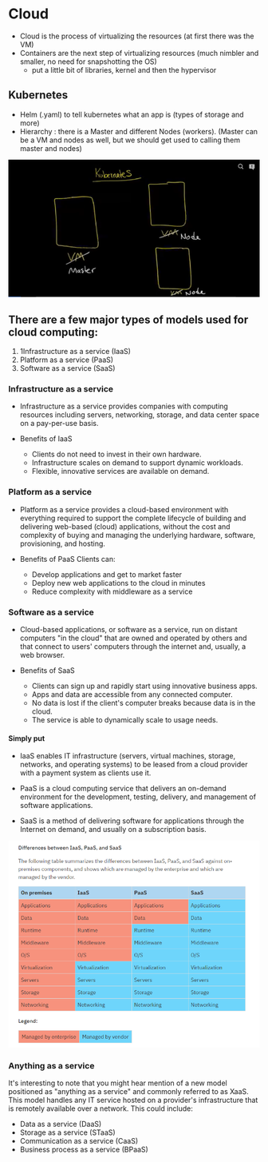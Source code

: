 # Cloud

- Cloud is the process of virtualizing the resources (at first there was the VM)
- Containers are the next step of virtualizing resources (much nimbler and smaller, no need for snapshotting the OS)
  - put a little bit of libraries, kernel and then the hypervisor

## Kubernetes

- Helm (.yaml) to tell kubernetes what an app is (types of storage and more)
- Hierarchy : there is a Master and different Nodes (workers).  (Master can be a VM and nodes as well, but we should get used to calling them master and nodes)

![alt](images/master-node.PNG)

## There are a few major types of models used for cloud computing:

1. 1Infrastructure as a service (IaaS)
2. Platform as a service (PaaS)
3. Software as a service (SaaS)

### Infrastructure as a service

- Infrastructure as a service provides companies with computing resources including servers, networking, storage, and data center space on a pay-per-use basis.

- Benefits of IaaS
    - Clients do not need to invest in their own hardware.
    - Infrastructure scales on demand to support dynamic workloads.
    - Flexible, innovative services are available on demand.

### Platform as a service

- Platform as a service provides a cloud-based environment with everything required to support the complete lifecycle of building and delivering web-based (cloud) applications, without the cost and complexity of buying and managing the underlying hardware, software, provisioning, and hosting.

- Benefits of PaaS
Clients can:
    - Develop applications and get to market faster
    - Deploy new web applications to the cloud in minutes
    - Reduce complexity with middleware as a service

### Software as a service

- Cloud-based applications, or software as a service, run on distant computers "in the cloud" that are owned and operated by others and that connect to users' computers through the internet and, usually, a web browser.

- Benefits of SaaS
    - Clients can sign up and rapidly start using innovative business apps.
    - Apps and data are accessible from any connected computer.
    - No data is lost if the client's computer breaks because data is in the cloud.
    - The service is able to dynamically scale to usage needs.

#### Simply put

- IaaS enables IT infrastructure (servers, virtual machines, storage, networks, and operating systems) to be leased from a cloud provider with a payment system as clients use it.

- PaaS is a cloud computing service that delivers an on-demand environment for the development, testing, delivery, and management of software applications.

- SaaS is a method of delivering software for applications through the Internet on demand, and usually on a subscription basis.

![alt](images/cloud-terms-services.PNG)

### Anything as a service

It's interesting to note that you might hear mention of a new model positioned as "anything as a service" and commonly referred to as XaaS. This model handles any IT service hosted on a provider's infrastructure that is remotely available over a network. This could include:

- Data as a service (DaaS)
- Storage as a service (STaaS)
- Communication as a service (CaaS)
- Business process as a service (BPaaS)

